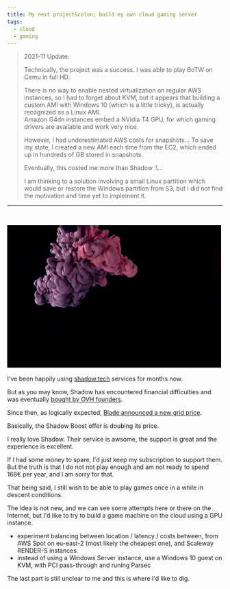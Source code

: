 ```yaml
---
title: My next project&colon; build my own cloud gaming server
tags:
  - cloud
  - gaming
---
```


> 2021-11 Update:
>
> Technically, the project was a success. I was able to play BoTW on Cemu in full HD.
>
> There is no way to enable nested virtualization on regular AWS instances, so I had to forget about KVM, but it appears that building a custom AMI with Windows 10 (which is a little tricky), is actually recognized as a Linux AMI.  
> Amazon G4dn instances embed a NVidia T4 GPU, for which gaming drivers are available and work very nice. 
>
> However, I had underestimated AWS costs for snapshots... To save my state, I created a new AMI each time from the EC2, which ended up in hundreds of GB stored in snapshots.
>
> Eventually, this costed me more than Shadow :\\...
>
> I am thinking to a solution involving a small Linux partition which would save or restore the Windows partition from S3, but I did not find the motivation and time yet to implement it.

<hr style="clear: both;"><br>

![Bilal O. - unsplash](/assets/img/bilal-o-jbI6XvZe7no-unsplash.webp)

I've been happily using [shadow.tech](https://shadow.tech/) services for months now. 

But as you may know, Shadow has encountered financial difficulties and was eventually [bought by OVH founders](https://www.datacenterdynamics.com/en/news/ovhcloud-founder-acquires-blade-and-shadow-gaming-service/).

Since then, as logically expected, [Blade announced a new grid price](https://shadow.tech/blog/teamshadow/introducing-our-new-offer).

Basically, the Shadow Boost offer is doubing its price.

I really love Shadow. Their service is awsome, the support is great and the experience is excellent.

If I had some money to spare, I'd just keep my subscription to support them. But the truth is that I do not not play enough and am not ready to spend 168€ per year, and I am sorry for that.

That being said, I still wish to be able to play games once in a while in descent conditions.

The idea is not new, and we can see some attempts here or there on the Internet, but I'd like to try to build a game machine on the cloud using a GPU instance.

- experiment balancing between location / latency / costs between, from AWS Spot on eu-east-2 (most likely the cheapest one), and Scaleway RENDER-S instances.
- instead of using a Windows Server instance, use a Windows 10 guest on KVM, with PCI pass-through and runing Parsec

The last part is still unclear to me and this is where I'd like to dig.